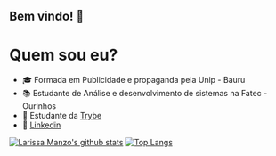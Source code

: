 

## Bem vindo! 👋


# Quem sou eu?
- :mortar_board: Formada em Publicidade e propaganda pela Unip - Bauru
- :books: Estudante de Análise e desenvolvimento de sistemas na Fatec - Ourinhos
- :green_book: Estudante da [Trybe](https://www.betrybe.com)
- :speech_balloon: [Linkedin](https://www.linkedin.com/in/larissa-manzo/)



[![Larissa Manzo's github stats](https://github-readme-stats.vercel.app/api?username=larymanzo&show_icons=true&theme=gruvbox)](https://github.com/larymanzo/github-readme-stats)
[![Top Langs](https://github-readme-stats.vercel.app/api/top-langs/?username=larymanzo&show_icons=true&theme=gruvbox)](https://github.com/larymanzo/github-readme-stats)
